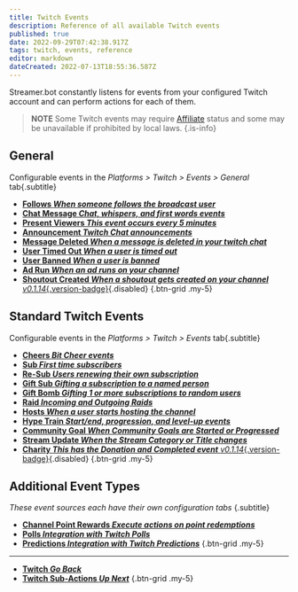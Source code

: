 ```yaml
---
title: Twitch Events
description: Reference of all available Twitch events
published: true
date: 2022-09-29T07:42:38.917Z
tags: twitch, events, reference
editor: markdown
dateCreated: 2022-07-13T18:55:36.587Z
---
```


Streamer.bot constantly listens for events from your configured Twitch account and can perform actions for each of them.

> **NOTE**
> Some Twitch events may require [Affiliate](https://help.twitch.tv/s/article/twitch-affiliate-program-faq) status and some may be unavailable if prohibited by local laws.
{.is-info}

## General
Configurable events in the *Platforms > Twitch > Events > General* tab{.subtitle}

- [<i class="mdi mdi-account text--twitch"></i> **Follows *When someone follows the broadcast user***](/Platforms/Twitch/Events/Follows)
- [<i class="mdi mdi-comment-outline text--twitch"></i> **Chat Message *Chat, whispers, and first words events***](/Platforms/Twitch/Events/Chat-Message)
- [<i class="mdi mdi-account-multiple text--twitch"></i> **Present Viewers *This event occurs every 5 minutes***](/Platforms/Twitch/Events/Present-Viewers)
- [<i class="mdi mdi-bullhorn text--twitch"></i> **Announcement *Twitch Chat announcements***](/Platforms/Twitch/Events/Announcement)
- [<i class="mdi mdi-comment-remove-outline text--twitch"></i> **Message Deleted *When a message is deleted in your twitch chat***](/Platforms/Twitch/Events/Message-Deleted)
- [<i class="mdi mdi-account-tie-voice-off text--twitch"></i> **User Timed Out *When a user is timed out***](/Platforms/Twitch/Events/User-Timed-Out)
- [<i class="mdi mdi-account-minus text--twitch"></i> **User Banned *When a user is banned***](/Platforms/Twitch/Events/User-Banned)
- [<i class="mdi mdi-television-classic text--twitch"></i> **Ad Run *When an ad runs on your channel***](/Platforms/Twitch/Events/Ad-Run)
- [<i class="mdi mdi-account-star text--twitch"></i> **Shoutout Created *When a shoutout gets created on your channel*** *v0.1.14*{.version-badge}](/Platforms/Twitch/Events/Shoutout-Created){.disabled}
{.btn-grid .my-5}

## Standard Twitch Events
Configurable events in the *Platforms > Twitch > Events* tab{.subtitle}

- [<i class="mdi mdi-diamond-stone text--twitch"></i> **Cheers *Bit Cheer events***](/Platforms/Twitch/Events/Cheers)
- [<i class="mdi mdi-account-star-outline text--twitch"></i> **Sub *First time subscribers***](/Platforms/Twitch/Events/Sub)
- [<i class="mdi mdi-account-star text--twitch"></i> **Re-Sub *Users renewing their own subscription***](/Platforms/Twitch/Events/Sub)
- [<i class="mdi mdi-wallet-giftcard text--twitch"></i> **Gift Sub *Gifting a subscription to a named person***](/Platforms/Twitch/Events/Gift-Sub)
- [<i class="mdi mdi-gift text--twitch"></i> **Gift Bomb *Gifting 1 or more subscriptions to random users***](/Platforms/Twitch/Events/Gift-Bomb)
- [<i class="mdi mdi-target-account text--twitch"></i> **Raid *Incoming and Outgoing Raids***](/Platforms/Twitch/Events/Raid)
- [<i class="mdi mdi-tooltip-account text--twitch"></i> **Hosts *When a user starts hosting the channel***](/Platforms/Twitch/Events/Hosts)
- [<i class="mdi mdi-train text--twitch"></i> **Hype Train *Start/end, progression, and level-up events***](/Platforms/Twitch/Events/Hype-Train)
- [<i class="mdi mdi-progress-check text--twitch"></i> **Community Goal *When Community Goals are Started or Progressed***](/Platforms/Twitch/Events/Community-Goal)
- [<i class="mdi mdi-update text--twitch"></i> **Stream Update *When the Stream Category or Title changes***](/Platforms/Twitch/Events/Stream-Update)
- [<i class="mdi mdi-charity text--twitch"></i> **Charity *This has the Donation and Completed event*** *v0.1.14*{.version-badge}](/Platforms/Twitch/Events/Charity){.disabled}
{.btn-grid .my-5}

## Additional Event Types
*These event sources each have their own configuration tabs* {.subtitle}

- [<i class="mdi mdi-adjust text--twitch"></i>**Channel Point Rewards *Execute actions on point redemptions***](/en/Platforms/Twitch/Channel-Point-Rewards)
- [<i class="mdi mdi-poll text--twitch"></i>**Polls *Integration with Twitch Polls***](/en/Platforms/Twitch/Polls)
- [<i class="mdi mdi-poll mdi-flip-h text--twitch"></i>**Predictions *Integration with Twitch Predictions***](/en/Platforms/Twitch/Predictions)
{.btn-grid .my-5}

---

- [<i class="mdi mdi-chevron-left"></i>**Twitch *Go Back***](/en/Platforms/Twitch)
- [<i class="mdi mdi-twitch text--twitch"></i>**Twitch Sub-Actions *Up Next***](/en/Sub-Actions/Twitch)
{.btn-grid .my-5}